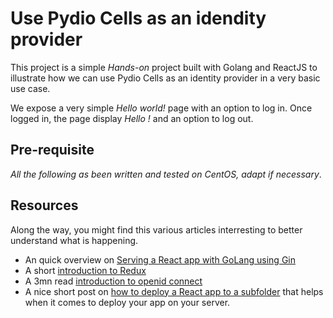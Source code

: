 # Use Pydio Cells as an idendity provider

This project is a simple _Hands-on_ project built with Golang and ReactJS to illustrate how we can use Pydio Cells as an identity provider in a very basic use case.

We expose a very simple _Hello world!_ page with an option to log in.
Once logged in, the page display _Hello <your display name>!_ and an option to log out.

## Pre-requisite

_All the following as been written and tested on CentOS, adapt if necessary_.

## Resources

Along the way, you might find this various articles interresting to better understand what is happening.

- An quick overview on [Serving a React app with GoLang using Gin](https://medium.com/@synapticsynergy/serving-a-react-app-with-golang-using-gin-c6402ee64a4b)
- A short [introduction to Redux](https://medium.com/wineofbits/use-redux-in-your-react-app-in-just-10-minutes-8da6e9f043c5)
- A 3mn read [introduction to openid connect](https://medium.com/@samichkhachkhi/introduction-to-openid-connect-9e7330083d3c)
- A nice short post on [how to deploy a React app to a subfolder](https://medium.com/@svinkle/how-to-deploy-a-react-app-to-a-subdirectory-f694d46427c1) that helps when it comes to deploy your app on your server.
